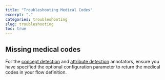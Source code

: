 ```yaml
---
title: "Troubleshooting Medical Codes"
excerpt: "."
categories: troubleshooting
slug: troubleshooting
toc: true
---
```


## Missing medical codes

For the [concept detection](/clouddocs/annotator_concept_detection/) and [attribute detection](/clouddocs/annotator_attribute_detection/) annotators, ensure you have specified the optional configuration parameter to return the medical codes in your flow definition.
